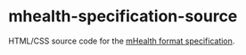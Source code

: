 # mhealth-specification-source
HTML/CSS source code for the [mHealth format specification](https://radar.forumbee.com/t/183wgt).
